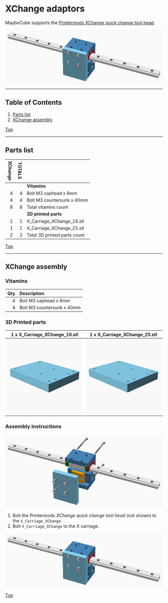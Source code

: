 <a name="TOP"></a>

# XChange adaptors

MaybeCube supports the
[Printermods XChange quick change tool head](https://www.kickstarter.com/projects/printermods/xchange-v10-hot-swap-tool-changing-for-every-3d-printer).

![Main Assembly](assemblies/XChange_assembled.png)

<span></span>

---

## Table of Contents

1. [Parts list](#Parts_list)
1. [XChange assembly](#XChange_assembly)

<span></span>
[Top](#TOP)

---
<a name="Parts_list"></a>

## Parts list

| <span style="writing-mode: vertical-rl; text-orientation: mixed;">XChange</span> | <span style="writing-mode: vertical-rl; text-orientation: mixed;">TOTALS</span> |  |
|-----:|------:|:---|
|      |       | **Vitamins** |
|   4  |    4  |  Bolt M3 caphead x  6mm |
|   4  |    4  |  Bolt M3 countersunk x 40mm |
|   8  |    8  | Total vitamins count |
|      |       | **3D printed parts** |
|   1  |    1  | X_Carriage_XChange_16.stl |
|   1  |    1  | X_Carriage_XChange_25.stl |
|   2  |    2  | Total 3D printed parts count |

<span></span>
[Top](#TOP)

---
<a name="XChange_assembly"></a>

## XChange assembly

### Vitamins

|Qty|Description|
|---:|:----------|
|4| Bolt M3 caphead x  6mm|
|4| Bolt M3 countersunk x 40mm|


### 3D Printed parts

| 1 x X_Carriage_XChange_16.stl | 1 x X_Carriage_XChange_25.stl |
|---|---|
| ![X_Carriage_XChange_16.stl](stls/X_Carriage_XChange_16.png) | ![X_Carriage_XChange_25.stl](stls/X_Carriage_XChange_25.png) 



### Assembly instructions

![XChange_assembly](assemblies/XChange_assembly.png)

1. Bolt the  Printermods *XChange quick change tool head* (not shown) to the `X_Carriage_XChange`.
2. Bolt `X_Carriage_XChange` to the X carriage.

![XChange_assembled](assemblies/XChange_assembled.png)

<span></span>
[Top](#TOP)
